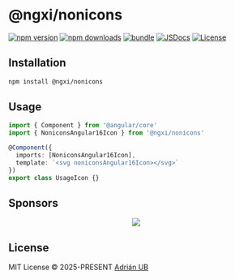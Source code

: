 # @ngxi/nonicons

[![npm version][npm-version-src]][npm-version-href]
[![npm downloads][npm-downloads-src]][npm-downloads-href]
[![bundle][bundle-src]][bundle-href]
[![JSDocs][jsdocs-src]][jsdocs-href]
[![License][license-src]][license-href]

## Installation

```sh
npm install @ngxi/nonicons
```

## Usage

```ts
import { Component } from '@angular/core'
import { NoniconsAngular16Icon } from '@ngxi/nonicons'

@Component({
  imports: [NoniconsAngular16Icon],
  template: `<svg noniconsAngular16Icon></svg>`
})
export class UsageIcon {}
```

## Sponsors

<p align="center">
  <a href="https://cdn.jsdelivr.net/gh/adrian-ub/static/sponsors.svg">
    <img src='https://cdn.jsdelivr.net/gh/adrian-ub/static/sponsors.svg'/>
  </a>
</p>

## License

MIT License © 2025-PRESENT [Adrián UB](https://github.com/adrian-ub)

<!-- Badges -->

[npm-version-src]: https://img.shields.io/npm/v/@ngxi/nonicons?style=flat&colorA=080f12&colorB=1fa669
[npm-version-href]: https://npmjs.com/package/@ngxi/nonicons
[npm-downloads-src]: https://img.shields.io/npm/dm/@ngxi/nonicons?style=flat&colorA=080f12&colorB=1fa669
[npm-downloads-href]: https://npmjs.com/package/@ngxi/nonicons
[bundle-src]: https://img.shields.io/bundlephobia/minzip/@ngxi/nonicons?style=flat&colorA=080f12&colorB=1fa669&label=minzip
[bundle-href]: https://bundlephobia.com/result?p=@ngxi/nonicons
[license-src]: https://img.shields.io/npm/l/@ngxi/nonicons?style=flat&colorA=080f12&colorB=1fa669
[license-href]: https://github.com/adrian-ub/ngxi/blob/main/LICENSE
[jsdocs-src]: https://img.shields.io/badge/jsdocs-reference-080f12?style=flat&colorA=080f12&colorB=1fa669
[jsdocs-href]: https://www.jsdocs.io/package/@ngxi/nonicons
